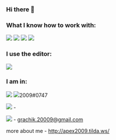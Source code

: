 ### Hi there 👋

### What I know how to work with:

<img src="https://img.shields.io/badge/html-0a0a0a?style=for-the-badge&logo=html5&logoColor=#FF4500"/> <img src="https://img.shields.io/badge/css-0a0a0a?style=for-the-badge&logo=css3&logoColor=blue"/> <img src="https://img.shields.io/badge/github-0a0a0a?style=for-the-badge&logo=github&logoColor=white"/> <img src="https://img.shields.io/badge/figma-0a0a0a?style=for-the-badge&logo=figma&logoColor=00FF7F"/>

### I use the editor:
<img src="https://img.shields.io/badge/sublime-0a0a0a?style=for-the-badge&logo=sublimetext&logoColor=#FF9800"/>

### I am in:
<img src="https://img.shields.io/badge/discord-0a0a0a?style=for-the-badge&logo=discord&logoColor=#5865F2"/> <img src="https://img.shields.io/badge/20090747-0a0a0a?style=for-the-badge&logo=discord&logoColor=#5865F2"/>2009#0747

<img src="https://img.shields.io/badge/WhatsApp-0a0a0a?style=for-the-badge&logo=WhatsApp&logoColor=#25D366"/> - 

<img src="https://img.shields.io/badge/gmail-0a0a0a?style=for-the-badge&logo=gmail&logoColor=#EA4335"/> - grachik.20009@gmail.com

more about me - http://apex2009.tilda.ws/

